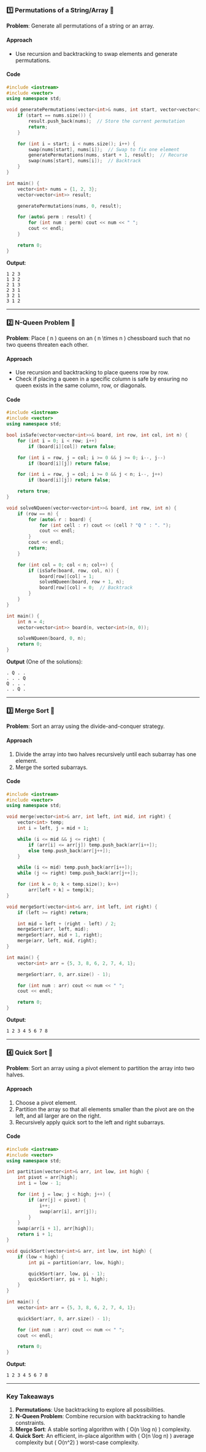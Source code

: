 ### **1️⃣ Permutations of a String/Array** 🚀  

**Problem**: Generate all permutations of a string or an array.  

#### **Approach**  
- Use recursion and backtracking to swap elements and generate permutations.  

#### **Code**  
```cpp  
#include <iostream>  
#include <vector>  
using namespace std;  

void generatePermutations(vector<int>& nums, int start, vector<vector<int>>& result) {  
    if (start == nums.size()) {  
        result.push_back(nums);  // Store the current permutation  
        return;  
    }  

    for (int i = start; i < nums.size(); i++) {  
        swap(nums[start], nums[i]);  // Swap to fix one element  
        generatePermutations(nums, start + 1, result);  // Recurse  
        swap(nums[start], nums[i]);  // Backtrack  
    }  
}  

int main() {  
    vector<int> nums = {1, 2, 3};  
    vector<vector<int>> result;  

    generatePermutations(nums, 0, result);  

    for (auto& perm : result) {  
        for (int num : perm) cout << num << " ";  
        cout << endl;  
    }  

    return 0;  
}  
```  

**Output**:  
```
1 2 3  
1 3 2  
2 1 3  
2 3 1  
3 2 1  
3 1 2  
```  

---

### **2️⃣ N-Queen Problem** 🚀  

**Problem**: Place \( n \) queens on an \( n \times n \) chessboard such that no two queens threaten each other.  

#### **Approach**  
- Use recursion and backtracking to place queens row by row.  
- Check if placing a queen in a specific column is safe by ensuring no queen exists in the same column, row, or diagonals.  

#### **Code**  
```cpp  
#include <iostream>  
#include <vector>  
using namespace std;  

bool isSafe(vector<vector<int>>& board, int row, int col, int n) {  
    for (int i = 0; i < row; i++)  
        if (board[i][col]) return false;  

    for (int i = row, j = col; i >= 0 && j >= 0; i--, j--)  
        if (board[i][j]) return false;  

    for (int i = row, j = col; i >= 0 && j < n; i--, j++)  
        if (board[i][j]) return false;  

    return true;  
}  

void solveNQueen(vector<vector<int>>& board, int row, int n) {  
    if (row == n) {  
        for (auto& r : board) {  
            for (int cell : r) cout << (cell ? "Q " : ". ");  
            cout << endl;  
        }  
        cout << endl;  
        return;  
    }  

    for (int col = 0; col < n; col++) {  
        if (isSafe(board, row, col, n)) {  
            board[row][col] = 1;  
            solveNQueen(board, row + 1, n);  
            board[row][col] = 0;  // Backtrack  
        }  
    }  
}  

int main() {  
    int n = 4;  
    vector<vector<int>> board(n, vector<int>(n, 0));  

    solveNQueen(board, 0, n);  
    return 0;  
}  
```  

**Output** (One of the solutions):  
```
. Q . .  
. . . Q  
Q . . .  
. . Q .  
```  

---

### **3️⃣ Merge Sort** 🚀  

**Problem**: Sort an array using the divide-and-conquer strategy.  

#### **Approach**  
1. Divide the array into two halves recursively until each subarray has one element.  
2. Merge the sorted subarrays.  

#### **Code**  
```cpp  
#include <iostream>  
#include <vector>  
using namespace std;  

void merge(vector<int>& arr, int left, int mid, int right) {  
    vector<int> temp;  
    int i = left, j = mid + 1;  

    while (i <= mid && j <= right) {  
        if (arr[i] <= arr[j]) temp.push_back(arr[i++]);  
        else temp.push_back(arr[j++]);  
    }  

    while (i <= mid) temp.push_back(arr[i++]);  
    while (j <= right) temp.push_back(arr[j++]);  

    for (int k = 0; k < temp.size(); k++)  
        arr[left + k] = temp[k];  
}  

void mergeSort(vector<int>& arr, int left, int right) {  
    if (left >= right) return;  

    int mid = left + (right - left) / 2;  
    mergeSort(arr, left, mid);  
    mergeSort(arr, mid + 1, right);  
    merge(arr, left, mid, right);  
}  

int main() {  
    vector<int> arr = {5, 3, 8, 6, 2, 7, 4, 1};  

    mergeSort(arr, 0, arr.size() - 1);  

    for (int num : arr) cout << num << " ";  
    cout << endl;  

    return 0;  
}  
```  

**Output**:  
```
1 2 3 4 5 6 7 8  
```  

---

### **4️⃣ Quick Sort** 🚀  

**Problem**: Sort an array using a pivot element to partition the array into two halves.  

#### **Approach**  
1. Choose a pivot element.  
2. Partition the array so that all elements smaller than the pivot are on the left, and all larger are on the right.  
3. Recursively apply quick sort to the left and right subarrays.  

#### **Code**  
```cpp  
#include <iostream>  
#include <vector>  
using namespace std;  

int partition(vector<int>& arr, int low, int high) {  
    int pivot = arr[high];  
    int i = low - 1;  

    for (int j = low; j < high; j++) {  
        if (arr[j] < pivot) {  
            i++;  
            swap(arr[i], arr[j]);  
        }  
    }  
    swap(arr[i + 1], arr[high]);  
    return i + 1;  
}  

void quickSort(vector<int>& arr, int low, int high) {  
    if (low < high) {  
        int pi = partition(arr, low, high);  

        quickSort(arr, low, pi - 1);  
        quickSort(arr, pi + 1, high);  
    }  
}  

int main() {  
    vector<int> arr = {5, 3, 8, 6, 2, 7, 4, 1};  

    quickSort(arr, 0, arr.size() - 1);  

    for (int num : arr) cout << num << " ";  
    cout << endl;  

    return 0;  
}  
```  

**Output**:  
```
1 2 3 4 5 6 7 8  
```  

---

### **Key Takeaways**  

1. **Permutations**: Use backtracking to explore all possibilities.  
2. **N-Queen Problem**: Combine recursion with backtracking to handle constraints.  
3. **Merge Sort**: A stable sorting algorithm with \( O(n \log n) \) complexity.  
4. **Quick Sort**: An efficient, in-place algorithm with \( O(n \log n) \) average complexity but \( O(n^2) \) worst-case complexity.   